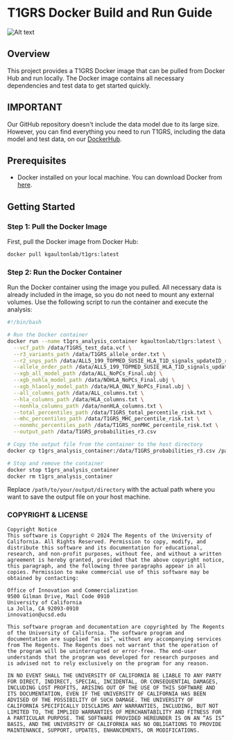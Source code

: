 # T1GRS Docker Build and Run Guide
![Alt text](images/T1GRS.png)
## Overview

This project provides a T1GRS Docker image that can be pulled from Docker Hub and run locally. The Docker image contains all necessary dependencies and test data to get started quickly.

## IMPORTANT
Our GitHub repository doesn't include the data model due to its large size. However, you can find everything you need to run T1GRS, including the data model and test data, on our [DockerHub](https://hub.docker.com/repository/docker/kgaultonlab/t1grs).
## Prerequisites

- Docker installed on your local machine. You can download Docker from [here](https://www.docker.com/get-started).

## Getting Started

### Step 1: Pull the Docker Image

First, pull the Docker image from Docker Hub:

```bash
docker pull kgaultonlab/t1grs:latest
```

### Step 2: Run the Docker Container

Run the Docker container using the image you pulled. All necessary data is already included in the image, so you do not need to mount any external volumes. Use the following script to run the container and execute the analysis:

```bash
#!/bin/bash

# Run the Docker container
docker run --name t1grs_analysis_container kgaultonlab/t1grs:latest \
  --vcf_path /data/T1GRS_test_data.vcf \
  --r3_variants_path /data/T1GRS_allele_order.txt \
  --r2_snps_path /data/ALL5_199_TOPMED_SUSIE_HLA_T1D_signals_updateID_r3.vcf.alleles \
  --allele_order_path /data/ALL5_199_TOPMED_SUSIE_HLA_T1D_signals_updateID.vcf.alleles \
  --xgb_all_model_path /data/ALL_NoPCs_Final.ubj \
  --xgb_nohla_model_path /data/NOHLA_NoPCs_Final.ubj \
  --xgb_hlaonly_model_path /data/HLA_ONLY_NoPCs_Final.ubj \
  --all_columns_path /data/ALL_columns.txt \
  --hla_columns_path /data/HLA_columns.txt \
  --nonhla_columns_path /data/nonHLA_columns.txt \
  --total_percentiles_path /data/T1GRS_total_percentile_risk.txt \
  --mhc_percentiles_path /data/T1GRS_MHC_percentile_risk.txt \
  --nonmhc_percentiles_path /data/T1GRS_nonMHC_percentile_risk.txt \
  --output_path /data/T1GRS_probabilities_r3.csv

# Copy the output file from the container to the host directory
docker cp t1grs_analysis_container:/data/T1GRS_probabilities_r3.csv /path/to/your/output/directory/T1GRS_probabilities_r3.csv

# Stop and remove the container
docker stop t1grs_analysis_container
docker rm t1grs_analysis_container
```

Replace `/path/to/your/output/directory` with the actual path where you want to save the output file on your host machine.

### COPYRIGHT & LICENSE

```
Copyright Notice
This software is Copyright © 2024 The Regents of the University of California. All Rights Reserved. Permission to copy, modify, and distribute this software and its documentation for educational, research, and non-profit purposes, without fee, and without a written agreement is hereby granted, provided that the above copyright notice, this paragraph, and the following three paragraphs appear in all copies. Permission to make commercial use of this software may be obtained by contacting:

Office of Innovation and Commercialization
9500 Gilman Drive, Mail Code 0910
University of California
La Jolla, CA 92093-0910
innovation@ucsd.edu

This software program and documentation are copyrighted by The Regents of the University of California. The software program and documentation are supplied “as is”, without any accompanying services from The Regents. The Regents does not warrant that the operation of the program will be uninterrupted or error-free. The end-user understands that the program was developed for research purposes and is advised not to rely exclusively on the program for any reason.

IN NO EVENT SHALL THE UNIVERSITY OF CALIFORNIA BE LIABLE TO ANY PARTY FOR DIRECT, INDIRECT, SPECIAL, INCIDENTAL, OR CONSEQUENTIAL DAMAGES, INCLUDING LOST PROFITS, ARISING OUT OF THE USE OF THIS SOFTWARE AND ITS DOCUMENTATION, EVEN IF THE UNIVERSITY OF CALIFORNIA HAS BEEN ADVISED OF THE POSSIBILITY OF SUCH DAMAGE. THE UNIVERSITY OF CALIFORNIA SPECIFICALLY DISCLAIMS ANY WARRANTIES, INCLUDING, BUT NOT LIMITED TO, THE IMPLIED WARRANTIES OF MERCHANTABILITY AND FITNESS FOR A PARTICULAR PURPOSE. THE SOFTWARE PROVIDED HEREUNDER IS ON AN “AS IS” BASIS, AND THE UNIVERSITY OF CALIFORNIA HAS NO OBLIGATIONS TO PROVIDE MAINTENANCE, SUPPORT, UPDATES, ENHANCEMENTS, OR MODIFICATIONS.
```
